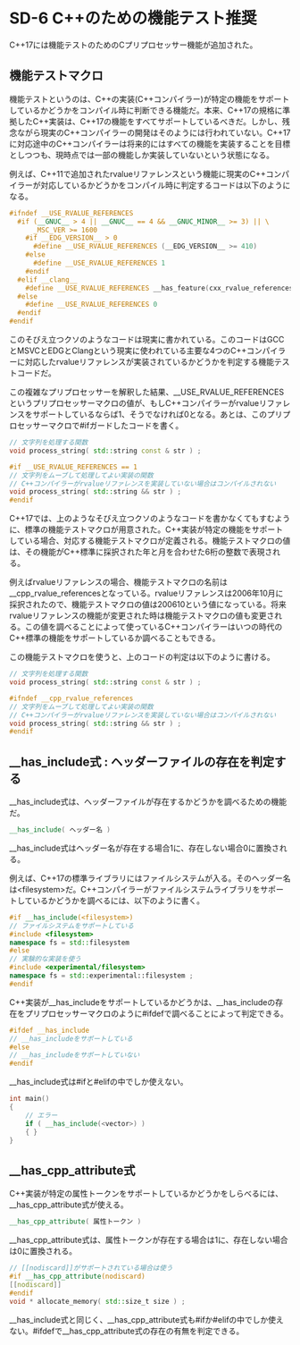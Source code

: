 # SD-6 C++のための機能テスト推奨

C++17には機能テストのためのCプリプロセッサー機能が追加された。

## 機能テストマクロ

機能テストというのは、C++の実装(C++コンパイラー)が特定の機能をサポートしているかどうかをコンパイル時に判断できる機能だ。本来、C++17の規格に準拠したC++実装は、C++17の機能をすべてサポートしているべきだ。しかし、残念ながら現実のC++コンパイラーの開発はそのようには行われていない。C++17に対応途中のC++コンパイラーは将来的にはすべての機能を実装することを目標としつつも、現時点では一部の機能しか実装していないという状態になる。

例えば、C++11で追加されたrvalueリファレンスという機能に現実のC++コンパイラーが対応しているかどうかをコンパイル時に判定するコードは以下のようになる。

~~~cpp
#ifndef __USE_RVALUE_REFERENCES
  #if (__GNUC__ > 4 || __GNUC__ == 4 && __GNUC_MINOR__ >= 3) || \
      _MSC_VER >= 1600
    #if __EDG_VERSION__ > 0
      #define __USE_RVALUE_REFERENCES (__EDG_VERSION__ >= 410)
    #else
      #define __USE_RVALUE_REFERENCES 1
    #endif
  #elif __clang__
    #define __USE_RVALUE_REFERENCES __has_feature(cxx_rvalue_references)
  #else
    #define __USE_RVALUE_REFERENCES 0
  #endif
#endif
~~~

このそびえ立つクソのようなコードは現実に書かれている。このコードはGCCとMSVCとEDGとClangという現実に使われている主要な4つのC++コンパイラーに対応したrvalueリファレンスが実装されているかどうかを判定する機能テストコードだ。

この複雑なプリプロセッサーを解釈した結果、__USE_RVALUE_REFERENCESというプリプロセッサーマクロの値が、もしC++コンパイラーがrvalueリファレンスをサポートしているならば1、そうでなければ0となる。あとは、このプリプロセッサーマクロで#ifガードしたコードを書く。

~~~cpp
// 文字列を処理する関数
void process_string( std::string const & str ) ;

#if __USE_RVALUE_REFERENCES == 1
// 文字列をムーブして処理してよい実装の関数
// C++コンパイラーがrvalueリファレンスを実装していない場合はコンパイルされない
void process_string( std::string && str ) ;
#endif
~~~

C++17では、上のようなそびえ立つクソのようなコードを書かなくてもすむように、標準の機能テストマクロが用意された。C++実装が特定の機能をサポートしている場合、対応する機能テストマクロが定義される。機能テストマクロの値は、その機能がC++標準に採択された年と月を合わせた6桁の整数で表現される。

例えばrvalueリファレンスの場合、機能テストマクロの名前は__cpp_rvalue_referencesとなっている。rvalueリファレンスは2006年10月に採択されたので、機能テストマクロの値は200610という値になっている。将来rvalueリファレンスの機能が変更された時は機能テストマクロの値も変更される。この値を調べることによって使っているC++コンパイラーはいつの時代のC++標準の機能をサポートしているか調べることもできる。

この機能テストマクロを使うと、上のコードの判定は以下のように書ける。


~~~cpp
// 文字列を処理する関数
void process_string( std::string const & str ) ;

#ifndef __cpp_rvalue_references
// 文字列をムーブして処理してよい実装の関数
// C++コンパイラーがrvalueリファレンスを実装していない場合はコンパイルされない
void process_string( std::string && str ) ;
#endif
~~~


## __has_include式 : ヘッダーファイルの存在を判定する

__has_include式は、ヘッダーファイルが存在するかどうかを調べるための機能だ。

~~~c++
__has_include( ヘッダー名 )
~~~

__has_include式はヘッダー名が存在する場合1に、存在しない場合0に置換される。


例えば、C++17の標準ライブラリにはファイルシステムが入る。そのヘッダー名は\<filesystem\>だ。C++コンパイラーがファイルシステムライブラリをサポートしているかどうかを調べるには、以下のように書く。


~~~cpp
#if __has_include(<filesystem>) 
// ファイルシステムをサポートしている
#include <filesystem>
namespace fs = std::filesystem
#else
// 実験的な実装を使う
#include <experimental/filesystem>
namespace fs = std::experimental::filesystem ;
#endif
~~~


C++実装が__has_includeをサポートしているかどうかは、__has_includeの存在をプリプロセッサーマクロのように#ifdefで調べることによって判定できる。

~~~cpp
#ifdef __has_include
// __has_includeをサポートしている
#else
// __has_includeをサポートしていない
#endif
~~~

__has_include式は#ifと#elifの中でしか使えない。

~~~c++
int main()
{
    // エラー
    if ( __has_include(<vector>) )
    { }
}
~~~

## __has_cpp_attribute式

C++実装が特定の属性トークンをサポートしているかどうかをしらべるには、__has_cpp_attribute式が使える。

~~~c++
__has_cpp_attribute( 属性トークン )
~~~

__has_cpp_attribute式は、属性トークンが存在する場合は1に、存在しない場合は0に置換される。

~~~cpp
// [[nodiscard]]がサポートされている場合は使う
#if __has_cpp_attribute(nodiscard)
[[nodiscard]]
#endif
void * allocate_memory( std::size_t size ) ;
~~~

__has_include式と同じく、__has_cpp_attribute式も#ifか#elifの中でしか使えない。#ifdefで__has_cpp_attribute式の存在の有無を判定できる。

